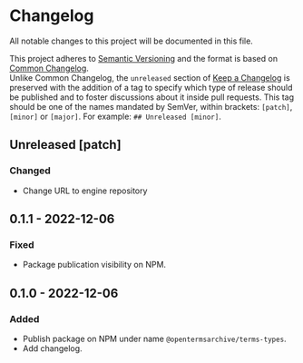 # Changelog

All notable changes to this project will be documented in this file.

This project adheres to [Semantic Versioning](https://semver.org/spec/v2.0.0.html) and the format is based on [Common Changelog](https://common-changelog.org).\
Unlike Common Changelog, the `unreleased` section of [Keep a Changelog](https://keepachangelog.com/en/1.0.0/) is preserved with the addition of a tag to specify which type of release should be published and to foster discussions about it inside pull requests. This tag should be one of the names mandated by SemVer, within brackets: `[patch]`, `[minor]` or `[major]`. For example: `## Unreleased [minor]`.

## Unreleased [patch]

### Changed
- Change URL to engine repository

## 0.1.1 - 2022-12-06
### Fixed
- Package publication visibility on NPM.

## 0.1.0 - 2022-12-06
### Added
- Publish package on NPM under name `@opentermsarchive/terms-types`.
- Add changelog.
